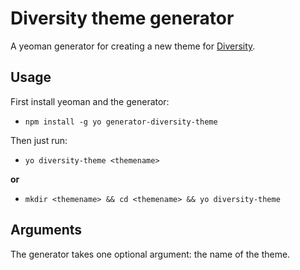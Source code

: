 Diversity theme generator
=======================
A yeoman generator for creating a new theme for [Diversity]('https://git.diversity.io/').


Usage
-----------------------
First install yeoman and the generator:
 * `npm install -g yo generator-diversity-theme`

Then just run:
 * `yo diversity-theme <themename>`

 **or**

 * `mkdir <themename> && cd <themename> && yo diversity-theme`


Arguments
-----------------------
The generator takes one optional argument: the name of the theme.

